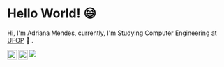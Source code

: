 # Hello World! 😄 

Hi, I'm Adriana Mendes, currently, I'm Studying Computer Engineering at [UFOP](https://ufop.br/)  🚀 . 

<a href="https://www.linkedin.com/in/adriana-mendes-engenheira-de-computacao/">
  <img align="left" alt="Abhishek's LinkdeIN" width="22px" src="https://cdn.jsdelivr.net/npm/simple-icons@v3/icons/linkedin.svg" /></a> <a href="https://www.instagram.com/adri7mendes/"> <img align="left" alt="Abhishek's Instagram" width="22px" src="https://cdn.jsdelivr.net/npm/simple-icons@v3/icons/instagram.svg" /></a>



![](https://github-readme-stats.vercel.app/api/top-langs/?username=AdrianaMendes&layout=compact&hide=html,eagle,css&title_color=EE82EE)

